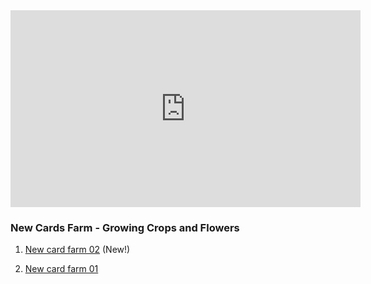 

<iframe width="560" height="315" src="https://www.youtube.com/embed/J_5MUjeBEkA" title="New Cards Farm - Growing Crops and Flowers (Anki Add-on, For Patrons only)" frameborder="0" allow="accelerometer; autoplay; clipboard-write; encrypted-media; gyroscope; picture-in-picture; web-share" referrerpolicy="strict-origin-when-cross-origin" allowfullscreen></iframe>

### New Cards Farm - Growing Crops and Flowers

 1.  [New card farm 02](new-card-farm-02.md) (New!)

 1.  [New card farm 01](new-card-farm.md)